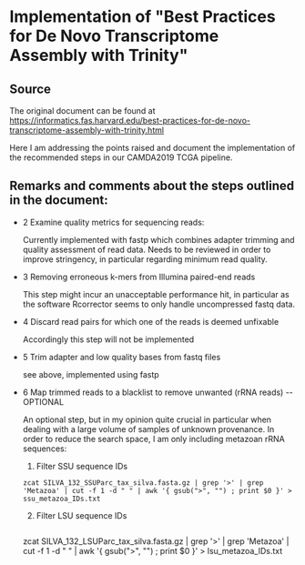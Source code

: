 # Implementation of "Best Practices for De Novo Transcriptome Assembly with Trinity"
## Source 
The original document can be found at https://informatics.fas.harvard.edu/best-practices-for-de-novo-transcriptome-assembly-with-trinity.html

Here I am addressing the points raised and document the implementation of the recommended steps in our CAMDA2019 TCGA pipeline.

## Remarks and comments about the steps outlined in the document:
* 2 Examine quality metrics for sequencing reads:

    Currently implemented with fastp which combines adapter trimming and quality assessment of read data. Needs to be reviewed in order to improve stringency, in particular regarding minimum read quality.

* 3 Removing erroneous k-mers from Illumina paired-end reads

    This step might incur an unacceptable performance hit, in particular as the software Rcorrector seems to only handle uncompressed fastq data.

* 4 Discard read pairs for which one of the reads is deemed unfixable

    Accordingly this step will not be implemented

* 5 Trim adapter and low quality bases from fastq files

    see above, implemented using fastp

* 6 Map trimmed reads to a blacklist to remove unwanted (rRNA reads) -- OPTIONAL

    An optional step, but in my opinion quite crucial in particular when dealing with a large volume of samples of unknown provenance.
    In order to reduce the search space, I am only including metazoan rRNA sequences:
    
    1. Filter SSU sequence IDs
    ```
    zcat SILVA_132_SSUParc_tax_silva.fasta.gz | grep '>' | grep 'Metazoa' | cut -f 1 -d " " | awk '{ gsub(">", "") ; print $0 }' > ssu_metazoa_IDs.txt
    ```
    2. Filter LSU sequence IDs
        ```
    zcat SILVA_132_LSUParc_tax_silva.fasta.gz | grep '>' | grep 'Metazoa' | cut -f 1 -d " " | awk '{ gsub(">", "") ; print $0 }' > lsu_metazoa_IDs.txt
    ```

